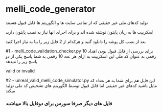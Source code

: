 # melli_code_generator
 تولید کدهای ملی غیر حقیقی که از تمامی سایت ها و الگوریتم ها قابل قبول هستند
 
 اسکریپت ها به زبان پایتون نوشته شده اند و برای اجرای انها نیاز به نصب پایتون دارید
 
 
 
 بعد از نصب کل پوشه را دانلود گنید و هرکدام از 2 فایل زیر را بنا به نیاز اجرا کنید
 
#1   -  melli_code_validation_checker.py
برای بررسی از قابل قبول بودن اهداد 10 رقمی به عنوان کد ملی
این اسکریپت به ازای هر عدد 10 رقمی به شما پاسخ یکی از دو پاسخ زیر را میدهد

valid    or     invalid

#2   -  unreal_valid_melli_code_simulator.py
این فایل هم برای شما به هر تعداد که مایل باشید کدهای غیر حقیقی اما قابل قبول توسط الگوریتم های تشخیص کد ملی تولید میکند



### فایل های دیگر صرفا سورس برای دوفایل بالا میباشند
